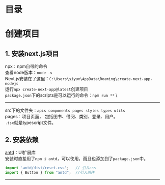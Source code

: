 # 目录  

# 创建项目
## 1. 安装next.js项目
npx：npm自带的命令 \
查看node版本：```node -v``` \
Next.js安装在了这里：```C:\Users\siyux\AppData\Roaming\create-next-app-nodejs``` \
运行```npx create-next-app@latest```创建项目 \
```package.json```下的scripts是可以运行的命令：```npm run **``` \
***
src下的文件夹：```apis components pages styles types utils``` \
pages：项目页面， 包括图书、借阅、类别、登录、用户。\
```.tsx```就是typescript文件。

## 2. 安装依赖
[antd](https://ant.design/docs/react/getting-started-cn)：UI扩展库 \
安装时直接用了```npm i antd```，可以使用，而且也添加到了```package.json```中。
```javascript
import 'antd/dist/reset.css';   // 引入css
import { Button } from "antd";  //引入组件
```
***
